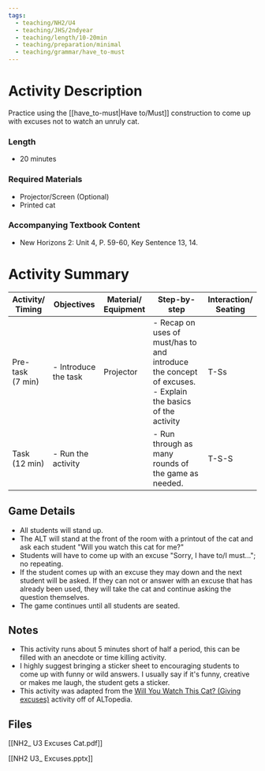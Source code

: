 ```yaml
---
tags:
  - teaching/NH2/U4
  - teaching/JHS/2ndyear
  - teaching/length/10-20min
  - teaching/preparation/minimal
  - teaching/grammar/have_to-must
---
```

# Activity Description
Practice using the [[have_to-must|Have to/Must]] construction to come up with excuses not to watch an unruly cat.
### Length
- 20 minutes
### Required Materials
- Projector/Screen (Optional)
- Printed cat
### Accompanying Textbook Content
- New Horizons 2: Unit 4, P. 59-60, Key Sentence 13, 14.
# Activity Summary

| **Activity/<br>Timing** | **Objectives**       | Material/<br>Equipment | Step-by-step                                                                                                 | Interaction/<br>Seating |
| ----------------------- | -------------------- | ---------------------- | ------------------------------------------------------------------------------------------------------------ | ----------------------- |
| Pre-task <br>(7 min)    | - Introduce the task | Projector              | - Recap on uses of must/has to and introduce the concept of excuses.<br>- Explain the basics of the activity | T-Ss                    |
| Task <br>(12 min)       | - Run the activity   |                        | - Run through as many rounds of the game as needed.<br>                                                      | T-S-S                   |
## Game Details
- All students will stand up.
- The ALT will stand at the front of the room with a printout of the cat and ask each student "Will you watch this cat for me?"
- Students will have to come up with an excuse "Sorry, I have to/I must..."; no repeating.
- If the student comes up with an excuse they may down and the next student will be asked. If they can not or answer with an excuse that has already been used, they will take the cat and continue asking the question themselves.
- The game continues until all students are seated.
## Notes
- This activity runs about 5 minutes short of half a period, this can be filled with an anecdote or time killing activity.
- I highly suggest bringing a sticker sheet to encouraging students to come up with funny or wild answers. I usually say if it's funny, creative or makes me laugh, the student gets a sticker.
- This activity was adapted from the [Will You Watch This Cat? (Giving excuses)](https://www.altopedia.net/activities/2289-will-you-watch-this-cat-giving-excuses) activity off of ALTopedia.
## Files
[[NH2_ U3 Excuses Cat.pdf]]

[[NH2 U3_ Excuses.pptx]]